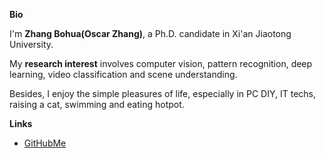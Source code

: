 **Bio**

I'm **Zhang Bohua(Oscar Zhang)**, a Ph.D. candidate in Xi'an Jiaotong University.

My **research interest** involves computer vision, pattern recognition, deep learning, video classification and scene understanding.

Besides, I enjoy the simple pleasures of life, especially in PC DIY, IT techs, raising a cat, swimming and eating hotpot.
    
**Links**

- [GitHubMe](https://github.com/zbhoscar)
